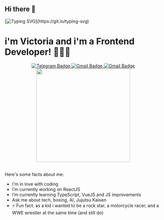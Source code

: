 ## Hi there 👋
[![Typing SVG](https://readme-typing-svg.herokuapp.com?size=24&width=600&lines=Welcome+To+Victoria's+Github+Profile..)](https://git.io/typing-svg)
<h1>
i'm Victoria and i'm a Frontend Developer! 👩🏻‍💻
</h1>
<div id="badges" align="center">
  <a href="t.me/helluvaboss_xvz">
    <img src="https://img.shields.io/badge/Telegram-blue?style=for-the-badge&logo=telegram&logoColor=white" alt="Telegram Badge"/>
  </a>
   <a href="mailto:dianaprins179@gmail.com">
    <img src="https://img.shields.io/badge/Gmail-red?style=for-the-badge&logo=gmail&logoColor=white" alt="Gmail Badge"/>
  </a>
  <a href="mailto:dianaprins179@gmail.com">
    <img src="https://img.shields.io/badge/Gmail-red?style=for-the-badge&logo=gmail&logoColor=white" alt="Gmail Badge"/>
  </a>
  </div>
<div id="header" align="center">
  <img src="https://i.giphy.com/media/v1.Y2lkPTc5MGI3NjExd2JsZWxrbnR3aHhoaTh4M2t6eTNpODBkMzdldGZleWhjY3VyMXp0eiZlcD12MV9pbnRlcm5hbF9naWZfYnlfaWQmY3Q9Zw/scZPhLqaVOM1qG4lT9/giphy.gif" width="300"/>
</div>
<br>

 Here's some facts about me:
 
- I'm in love with coding
- I’m currently working on ReactJS
- I’m currently learning TypeScript, VueJS and JS improvements
- Ask me about tech, boxing, AI, Jujutsu Kaisen
- ⚡ Fun fact: as a kid i wanted to be a rock star, a motorcycle racer, and a WWE wrestler at the same time (and still do) 


<!--
